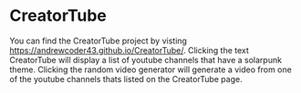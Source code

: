 # CreatorTube
You can find the CreatorTube project by visting https://andrewcoder43.github.io/CreatorTube/.
Clicking the text CreatorTube will display a list of youtube channels that have a solarpunk theme.
Clicking the random video generator will generate a video from one of the youtube channels thats listed on the CreatorTube page.
